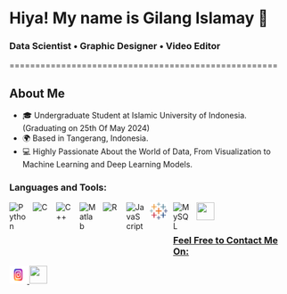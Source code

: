 # Hiya! My name is Gilang Islamay 👋

### Data Scientist • Graphic Designer • Video Editor
====================================================

## About Me
* 🎓 Undergraduate Student at Islamic University of Indonesia. (Graduating on 25th Of May 2024)
* 🌍 Based in Tangerang, Indonesia.
* 💻 Highly Passionate About the World of Data, From Visualization to Machine Learning and Deep Learning Models.

### Languages and Tools:
<img align="left" alt="Python" width="32px" src="https://cdn.jsdelivr.net/gh/devicons/devicon/icons/python/python-original.svg" style="padding-right:10px;" />
<img align="left" alt="C" width="32px" src="https://cdn.jsdelivr.net/gh/devicons/devicon/icons/c/c-original.svg" style="padding-right:10px;" />
<img align="left" alt="C++" width="32px" src="https://cdn.jsdelivr.net/gh/devicons/devicon/icons/cplusplus/cplusplus-original.svg" style="padding-right:10px;" />
<img align="left" alt="Matlab" width="32px" src="https://cdn.jsdelivr.net/gh/devicons/devicon/icons/matlab/matlab-original.svg" style="padding-right:10px;" />
<img align="left" alt="R" width="32px" src="https://cdn.jsdelivr.net/gh/devicons/devicon/icons/r/r-original.svg" style="padding-right:10px;" />
<img align="left" alt="JavaScript" width="32px" src="https://cdn.jsdelivr.net/gh/devicons/devicon/icons/javascript/javascript-original.svg" style="padding-right:10px;" />
<img align="left" alt="Tableau" width="32px" src="https://github.com/AfterRain007/AfterRain007/blob/main/Logo%20Etc/tableau-software.svg" style="padding-bottom: 50px; padding-right:10px;" />
<img align="left" alt="MySQL" width="32px" src="https://cdn.jsdelivr.net/gh/devicons/devicon/icons/mysql/mysql-original.svg" style="padding-right:10px;" /> <a href="https://www.github.com/AfterRain007" target="_blank" rel="noreferrer"> <picture> <source media="(prefers-color-scheme: dark)" srcset="https://raw.githubusercontent.com/danielcranney/readme-generator/main/public/icons/socials/github-dark.svg" /> <source media="(prefers-color-scheme: light)" srcset="https://raw.githubusercontent.com/danielcranney/readme-generator/main/public/icons/socials/github.svg" /> <img src="https://raw.githubusercontent.com/danielcranney/readme-generator/main/public/icons/socials/github.svg" width="32" height="32" /> </picture>

<br>

### Feel Free to Contact Me On:

<p align="left"> <a href="http://www.instagram.com/razel007/" target="_blank" rel="noreferrer"> <picture> <source media="(prefers-color-scheme: dark)" srcset="https://github.com/AfterRain007/AfterRain007/blob/main/Logo%20Etc/instagram-seeklogo-white.svg" /> <source media="(prefers-color-scheme: light)" srcset="https://github.com/AfterRain007/AfterRain007/blob/main/Logo%20Etc/instagram-seeklogo.svg" /> <img src="https://github.com/AfterRain007/AfterRain007/blob/main/Logo%20Etc/cdnlogo.com_instagram.svg" width="32" height="32" /> </picture> 
</a> <a href="https://www.linkedin.com/in/gilang-islamay-putra-djuharis-842196259/" target="_blank" rel="noreferrer"> <picture> <source media="(prefers-color-scheme: dark)" srcset="https://raw.githubusercontent.com/danielcranney/readme-generator/main/public/icons/socials/linkedin-dark.svg" /> <source media="(prefers-color-scheme: light)" srcset="https://raw.githubusercontent.com/danielcranney/readme-generator/main/public/icons/socials/linkedin.svg" /> <img src="https://raw.githubusercontent.com/danielcranney/readme-generator/main/public/icons/socials/linkedin.svg" width="32" height="32" /> </picture>
</a> <a href="https://www.youtube.com/@afterrain37" target="_blank" rel="noreferrer"> <picture> <source media="(prefers-color-scheme: dark)" srcset="https://github.com/AfterRain007/AfterRain007/blob/main/Logo%20Etc/YouTube-Icon-Full-Color-Logo.wine.svg" /> <source media="(prefers-color-scheme: light)" srcset="https://github.com/AfterRain007/AfterRain007/blob/main/Logo%20Etc/YouTube-Icon-Full-Color-Logo.wine.svg" /> <img src="https://github.com/AfterRain007/AfterRain007/blob/main/Logo%20Etc/YouTube-Icon-Full-Color-Logo.wine.svg" width="40" height="40" style="padding-top:1px;/> </picture> </a></p>
